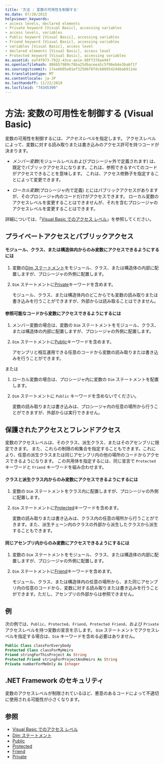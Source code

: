 ```yaml
---
title: '方法 : 変数の可用性を制御する'
ms.date: 07/20/2015
helpviewer_keywords:
- access levels, declared elements
- Private keyword [Visual Basic], accessing variables
- access levels, variables
- Public keyword [Visual Basic], accessing variables
- Friend keyword [Visual Basic], accessing variables
- variables [Visual Basic], access level
- declared elements [Visual Basic], access level
- Protected keyword [Visual Basic], accessing variables
ms.assetid: eaf4f073-7922-43ce-ae1e-90ff376ae947
ms.openlocfilehash: 886b57909cf6ba25dbaceea5c5f06eb4e3ba6f1f
ms.sourcegitcommit: 17ee6605e01ef32506f8fdc686954244ba6911de
ms.translationtype: MT
ms.contentlocale: ja-JP
ms.lasthandoff: 11/22/2019
ms.locfileid: "74345390"
---
```

# <a name="how-to-control-the-availability-of-a-variable-visual-basic"></a>方法: 変数の可用性を制御する (Visual Basic)
変数の可用性を制御するには、*アクセスレベル*を指定します。 アクセスレベルによって、変数に対する読み取りまたは書き込みのアクセス許可を持つコードが決まります。  
  
- *メンバー変数*(モジュールレベルおよびプロシージャ外で定義されます) は、既定でパブリックアクセスになります。これは、参照できるすべてのコードがアクセスできることを意味します。 これは、アクセス修飾子を指定することによって変更できます。  
  
- *ローカル変数*(プロシージャ内で定義) とにはパブリックアクセスがありますが、そのプロシージャ内のコードだけがアクセスできます。 ローカル変数のアクセスレベルを変更することはできませんが、それを含むプロシージャのアクセスレベルを変更することはできます。  
  
 詳細については、「[Visual Basic でのアクセス レベル](../../../../visual-basic/programming-guide/language-features/declared-elements/access-levels.md)」を参照してください。  
  
## <a name="private-and-public-access"></a>プライベートアクセスとパブリックアクセス  
  
#### <a name="to-make-a-variable-accessible-only-from-within-its-module-class-or-structure"></a>モジュール、クラス、または構造体内からのみ変数にアクセスできるようにするには  
  
1. 変数の[Dim ステートメント](../../../../visual-basic/language-reference/statements/dim-statement.md)をモジュール、クラス、または構造体の内部に配置しますが、プロシージャの外側に配置します。  
  
2. `Dim` ステートメントに[Private](../../../../visual-basic/language-reference/modifiers/private.md)キーワードを含めます。  
  
     モジュール、クラス、または構造体内のどこからでも変数の読み取りまたは書き込みを行うことができますが、外部からは読み取ることはできません。  
  
#### <a name="to-make-a-variable-accessible-from-any-code-that-can-see-it"></a>参照可能なコードから変数にアクセスできるようにするには  
  
1. メンバー変数の場合は、変数の `Dim` ステートメントをモジュール、クラス、または構造体の内部に配置しますが、プロシージャの外側に配置します。  
  
2. `Dim` ステートメントに[Public](../../../../visual-basic/language-reference/modifiers/public.md)キーワードを含めます。  
  
     アセンブリと相互運用できる任意のコードから変数の読み取りまたは書き込みを行うことができます。  
  
 または  
  
1. ローカル変数の場合は、プロシージャ内に変数の `Dim` ステートメントを配置します。  
  
2. `Dim` ステートメントに `Public` キーワードを含めないでください。  
  
     変数の読み取りまたは書き込みは、プロシージャ内の任意の場所から行うことができますが、外部からは実行できません。  
  
## <a name="protected-and-friend-access"></a>保護されたアクセスとフレンドアクセス  
 変数のアクセスレベルは、そのクラス、派生クラス、またはそのアセンブリに限定できます。 また、これらの制限の和集合を指定することもできます。これにより、任意の派生クラスまたは同じアセンブリ内の他の場所のコードからアクセスできるようになります。 この共用体を指定するには、同じ宣言で `Protected` キーワードと `Friend` キーワードを組み合わせます。  
  
#### <a name="to-make-a-variable-accessible-only-from-within-its-class-and-any-derived-classes"></a>クラスと派生クラス内からのみ変数にアクセスできるようにするには  
  
1. 変数の `Dim` ステートメントをクラス内に配置しますが、プロシージャの外側に配置します。  
  
2. `Dim` ステートメントに[Protected](../../../../visual-basic/language-reference/modifiers/protected.md)キーワードを含めます。  
  
     変数の読み取りまたは書き込みは、クラス内の任意の場所から行うことができます。また、派生チェーン内のクラスの外部から派生したクラスから派生することもできます。  
  
#### <a name="to-make-a-variable-accessible-only-from-within-the-same-assembly"></a>同じアセンブリ内からのみ変数にアクセスできるようにするには  
  
1. 変数の `Dim` ステートメントをモジュール、クラス、または構造体の内部に配置しますが、プロシージャの外側に配置します。  
  
2. `Dim` ステートメントに[Friend](../../../../visual-basic/language-reference/modifiers/friend.md)キーワードを含めます。  
  
     モジュール、クラス、または構造体内の任意の場所から、また同じアセンブリ内の任意のコードから、変数に対する読み取りまたは書き込みを行うことができます。ただし、アセンブリの外部からは参照できません。  
  
## <a name="example"></a>例  
 次の例では、`Public`、`Protected`、`Friend`、`Protected Friend`、および `Private` アクセスレベルを持つ変数の宣言を示します。 `Dim` ステートメントでアクセスレベルを指定する場合は、`Dim` キーワードを含める必要はありません。  
  
```vb  
Public Class classForEverybody  
Protected Class classForMyHeirs  
Friend stringForThisProject As String  
Protected Friend stringForProjectAndHeirs As String  
Private numberForMeOnly As Integer  
```  
  
## <a name="net-framework-security"></a>.NET Framework のセキュリティ  
 変数のアクセスレベルが制限されているほど、悪意のあるコードによって不適切に使用される可能性が小さくなります。  
  
## <a name="see-also"></a>参照

- [Visual Basic でのアクセス レベル](../../../../visual-basic/programming-guide/language-features/declared-elements/access-levels.md)
- [Dim ステートメント](../../../../visual-basic/language-reference/statements/dim-statement.md)
- [Public](../../../../visual-basic/language-reference/modifiers/public.md)
- [Protected](../../../../visual-basic/language-reference/modifiers/protected.md)
- [Friend](../../../../visual-basic/language-reference/modifiers/friend.md)
- [Private](../../../../visual-basic/language-reference/modifiers/private.md)
